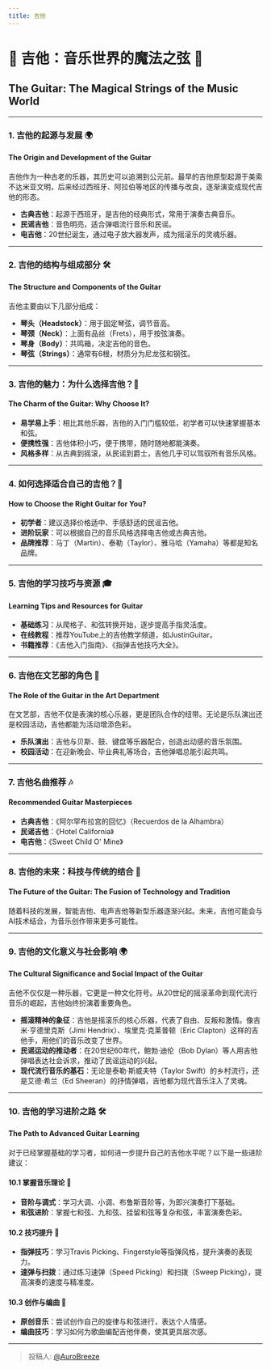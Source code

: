 ```yaml
---
title: 吉他
---
```


# 🎸 吉他：音乐世界的魔法之弦 🎸  
## The Guitar: The Magical Strings of the Music World  

---

### 1. 吉他的起源与发展 🌍  
#### The Origin and Development of the Guitar  

吉他作为一种古老的乐器，其历史可以追溯到公元前。最早的吉他原型起源于美索不达米亚文明，后来经过西班牙、阿拉伯等地区的传播与改良，逐渐演变成现代吉他的形态。  

- **古典吉他**：起源于西班牙，是吉他的经典形式，常用于演奏古典音乐。  
- **民谣吉他**：音色明亮，适合弹唱流行音乐和民谣。  
- **电吉他**：20世纪诞生，通过电子放大器发声，成为摇滚乐的灵魂乐器。  

---

### 2. 吉他的结构与组成部分 🛠️  
#### The Structure and Components of the Guitar  

吉他主要由以下几部分组成：  
- **琴头（Headstock）**：用于固定琴弦，调节音高。  
- **琴颈（Neck）**：上面有品丝（Frets），用于按弦演奏。  
- **琴身（Body）**：共鸣箱，决定吉他的音色。  
- **琴弦（Strings）**：通常有6根，材质分为尼龙弦和钢弦。  

---

### 3. 吉他的魅力：为什么选择吉他？🌟  
#### The Charm of the Guitar: Why Choose It?  

- **易学易上手**：相比其他乐器，吉他的入门门槛较低，初学者可以快速掌握基本和弦。  
- **便携性强**：吉他体积小巧，便于携带，随时随地都能演奏。  
- **风格多样**：从古典到摇滚，从民谣到爵士，吉他几乎可以驾驭所有音乐风格。  


---

### 4. 如何选择适合自己的吉他？🎯  
#### How to Choose the Right Guitar for You?  

- **初学者**：建议选择价格适中、手感舒适的民谣吉他。  
- **进阶玩家**：可以根据自己的音乐风格选择电吉他或古典吉他。  
- **品牌推荐**：马丁（Martin）、泰勒（Taylor）、雅马哈（Yamaha）等都是知名品牌。  

---

### 5. 吉他的学习技巧与资源 🎓  
#### Learning Tips and Resources for Guitar  

- **基础练习**：从爬格子、和弦转换开始，逐步提高手指灵活度。  
- **在线教程**：推荐YouTube上的吉他教学频道，如JustinGuitar。  
- **书籍推荐**：《吉他入门指南》、《指弹吉他技巧大全》。  


---

### 6. 吉他在文艺部的角色 🎤  
#### The Role of the Guitar in the Art Department  

在文艺部，吉他不仅是表演的核心乐器，更是团队合作的纽带。无论是乐队演出还是校园活动，吉他都能为活动增添色彩。  

- **乐队演出**：吉他与贝斯、鼓、键盘等乐器配合，创造出动感的音乐氛围。  
- **校园活动**：在迎新晚会、毕业典礼等场合，吉他弹唱总能引起共鸣。  

---

### 7. 吉他名曲推荐 🎶  
#### Recommended Guitar Masterpieces  

- **古典吉他**：《阿尔罕布拉宫的回忆》（Recuerdos de la Alhambra）  
- **民谣吉他**：《Hotel California》  
- **电吉他**：《Sweet Child O' Mine》  

---

### 8. 吉他的未来：科技与传统的结合 🚀  
#### The Future of the Guitar: The Fusion of Technology and Tradition  

随着科技的发展，智能吉他、电声吉他等新型乐器逐渐兴起。未来，吉他可能会与AI技术结合，为音乐创作带来更多可能性。  

---

### 9. 吉他的文化意义与社会影响 🌍  
#### The Cultural Significance and Social Impact of the Guitar  

吉他不仅仅是一种乐器，它更是一种文化符号。从20世纪的摇滚革命到现代流行音乐的崛起，吉他始终扮演着重要角色。  

- **摇滚精神的象征**：吉他是摇滚乐的核心乐器，代表了自由、反叛和激情。像吉米·亨德里克斯（Jimi Hendrix）、埃里克·克莱普顿（Eric Clapton）这样的吉他手，用他们的音乐改变了世界。  
- **民谣运动的推动者**：在20世纪60年代，鲍勃·迪伦（Bob Dylan）等人用吉他弹唱表达社会诉求，推动了民谣运动的兴起。  
- **现代流行音乐的基石**：无论是泰勒·斯威夫特（Taylor Swift）的乡村流行，还是艾德·希兰（Ed Sheeran）的抒情弹唱，吉他都为现代音乐注入了灵魂。  



---

### 10. 吉他的学习进阶之路 🛠️  
#### The Path to Advanced Guitar Learning  

对于已经掌握基础的学习者，如何进一步提升自己的吉他水平呢？以下是一些进阶建议：  

#### 10.1 掌握音乐理论 🎼  
- **音阶与调式**：学习大调、小调、布鲁斯音阶等，为即兴演奏打下基础。  
- **和弦进阶**：掌握七和弦、九和弦、挂留和弦等复杂和弦，丰富演奏色彩。  

#### 10.2 技巧提升 🎸  
- **指弹技巧**：学习Travis Picking、Fingerstyle等指弹风格，提升演奏的表现力。  
- **速弹与扫拨**：通过练习速弹（Speed Picking）和扫拨（Sweep Picking），提高演奏的速度与精准度。  

#### 10.3 创作与编曲 🎵  
- **原创音乐**：尝试创作自己的旋律与和弦进行，表达个人情感。  
- **编曲技巧**：学习如何为歌曲编配吉他伴奏，使其更具层次感。

---

> 投稿人: [@AuroBreeze](https://github.com/AuroBreeze)
